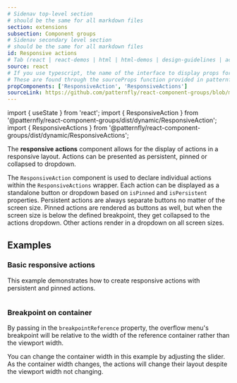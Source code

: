 ```yaml
---
# Sidenav top-level section
# should be the same for all markdown files
section: extensions
subsection: Component groups
# Sidenav secondary level section
# should be the same for all markdown files
id: Responsive actions
# Tab (react | react-demos | html | html-demos | design-guidelines | accessibility)
source: react
# If you use typescript, the name of the interface to display props for
# These are found through the sourceProps function provided in patternfly-docs.source.js
propComponents: ['ResponsiveAction', 'ResponsiveActions']
sourceLink: https://github.com/patternfly/react-component-groups/blob/main/packages/module/patternfly-docs/content/extensions/component-groups/examples/ResponsiveActions/ResponsiveActions.md
---
```

import { useState } from 'react';
import { ResponsiveAction } from '@patternfly/react-component-groups/dist/dynamic/ResponsiveAction';
import { ResponsiveActions } from '@patternfly/react-component-groups/dist/dynamic/ResponsiveActions';

The **responsive actions** component allows for the display of actions in a responsive layout. Actions can be presented as persistent, pinned or collapsed to dropdown.

The `ResponsiveAction` component is used to declare individual actions within the `ResponsiveActions` wrapper. Each action can be displayed as a standalone button or dropdown based on `isPinned` and `isPersistent` properties. Persistent actions are always separate buttons no matter of the screen size. Pinned actions are rendered as buttons as well, but when the screen size is below the defined breakpoint, they get collapsed to the actions dropdown. Other actions render in a dropdown on all screen sizes.

## Examples

### Basic responsive actions

This example demonstrates how to create responsive actions with persistent and pinned actions.


```js file="./ResponsiveActionsExample.tsx"

```

### Breakpoint on container

By passing in the `breakpointReference` property, the overflow menu's breakpoint will be relative to the width of the reference container rather than the viewport width.

You can change the container width in this example by adjusting the slider. As the container width changes, the actions will change their layout despite the viewport width not changing.


```js file="./ResponsiveActionsBreakpointExample.tsx"

```
